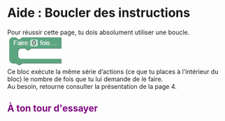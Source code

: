 # Aide : Boucler des instructions
Pour réussir cette page, tu dois absolument utiliser une boucle. <br>
![Boucle][boucle]
<br>
Ce bloc exécute la même série d’actions (ce que tu places à l’intérieur du bloc) le nombre de fois que tu lui demande de le faire. <br>
Au besoin, retourne consulter la présentation de la page 4.<br>

## <span style="color: #800080">À ton tour d'essayer</span>

[boucle]:img/boucle.png